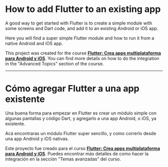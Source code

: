 # How to add Flutter to an existing app
A good way to get started with Flutter is to create a simple module with some screens and Dart code, and add it to an existing Android or iOS app.

Here you will find a super simple Flutter module and how to run it from a native Android and iOS app.

This project was created for the course **[Flutter: Crea apps multiplataforma para Android y iOS](https://www.udemy.com/course/curso-de-flutter-dart-crea-apps-multiplataforma-ios-android/?referralCode=DA222AC82FB3AA8AC5B2)**.
You can find more details on how to do the integration in the "Advanced Topics" section of the course.

---

# Cómo agregar Flutter a una app existente
Una buena forma para empezar en Flutter es crear un módulo simple con algunas pantallas y código Dart, y agregarlo a una app Android, o iOS, ya existente.

Acá encontraras un módulo Flutter super sencillo, y como correrlo desde una app Android y iOS nativas.

Este proyecto fue creado para el curso **[Flutter: Crea apps multiplataforma para Android y iOS](https://www.udemy.com/course/curso-de-flutter-dart-crea-apps-multiplataforma-ios-android/?referralCode=DA222AC82FB3AA8AC5B2)**.
Puedes encontrar más detalles de como hacer la integración en la sección "Temas avanzadas" del curso.
